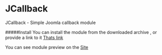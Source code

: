 # JCallback
JCallback - Simple Joomla callback module

#####Install
You can install the module from the downloaded archive , or provide a link to it [Thats link](https://github.com/WhiskeyMan-Tau/JCallback/archive/master.zip)

You can see module preview on the [Site](http://whiskeyman-tau.github.io/JCallback)
